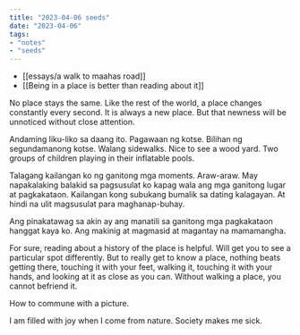 ```yaml
---
title: "2023-04-06 seeds"
date: "2023-04-06"
tags:
- "notes"
- "seeds"
---
```


- [[essays/a walk to maahas road]]
- [[Being in a place is better than reading about it]]

No place stays the same. Like the rest of the world, a place changes constantly every second. It is always a new place. But that newness will be unnoticed without close attention.

Andaming liku-liko sa daang ito. Pagawaan ng kotse. Bilihan ng segundamanong kotse. Walang sidewalks. Nice to see a wood yard. Two groups of children playing in their inflatable pools.

Talagang kailangan ko ng ganitong mga moments. Araw-araw. May napakalaking balakid sa pagsusulat ko kapag wala ang mga ganitong lugar at pagkakataon. Kailangan kong subukang bumalik sa dating kalagayan. At hindi na ulit magsusulat para maghanap-buhay.

Ang pinakatawag sa akin ay ang manatili sa ganitong mga pagkakataon hanggat kaya ko. Ang makinig at magmasid at magantay na mamamangha.

For sure, reading about a history of the place is helpful. Will get you to see a particular spot differently. But to really get to know a place, nothing beats getting there, touching it with your feet, walking it, touching it with your hands, and looking at it as close as you can. Without walking a place, you cannot befriend it.

How to commune with a picture.

I am filled with joy when I come from nature. Society makes me sick.